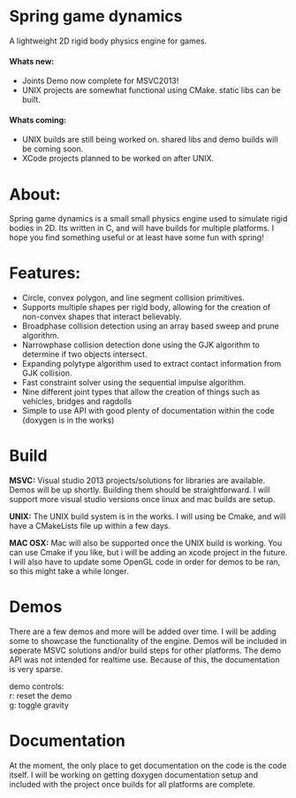 # Spring game dynamics
A lightweight 2D rigid body physics engine for games.

#### Whats new: ####
* Joints Demo now complete for MSVC2013!
* UNIX projects are somewhat functional using CMake. static libs can be built.

#### Whats coming: ####
* UNIX builds are still being worked on. shared libs and demo builds will be coming soon.
* XCode projects planned to be worked on after UNIX.

# About:
Spring game dynamics is a small small physics engine used to simulate rigid bodies in 2D.  Its written in C, and will have builds for multiple platforms. I hope you find something useful or at least have some fun with spring!

# Features:
* Circle, convex polygon, and line segment collision primitives.
* Supports multiple shapes per rigid body, allowing for the creation of non-convex shapes that interact believably.
* Broadphase collision detection using an array based sweep and prune algorithm.
* Narrowphase collision detection done using the GJK algorithm to determine if two objects intersect.
* Expanding polytype algorithm used to extract contact information from GJK collision.
* Fast constraint solver using the sequential impulse algorithm.
* Nine different joint types that allow the creation of things such as vehicles, bridges and ragdolls
* Simple to use API with good plenty of documentation within the code (doxygen is in the works)

# Build
__MSVC:__ Visual studio 2013 projects/solutions for libraries are available. Demos will be up shortly. Building them should be straightforward. I will support more visual studio versions once linux and mac builds are setup.

__UNIX:__ The UNIX build system is in the works. I will using be Cmake, and will have a CMakeLists file up within a few days.

__MAC OSX:__ Mac will also be supported once the UNIX build is working. You can use Cmake if you like, but i will be adding an xcode project in the future. I will also have to update some OpenGL code in order for demos to be ran, so this might take a while longer.

# Demos
There are a few demos and more will be added over time. I will be adding some to showcase the functionality of the engine. Demos will be included in seperate MSVC solutions and/or build steps for other platforms. The demo API was not intended for realtime use. Because of this, the documentation is very sparse.

demo controls:  
r: reset the demo  
g: toggle gravity  

# Documentation
At the moment, the only place to get documentation on the code is the code itself. I will be working on getting doxygen documentation setup and included with the project once builds for all platforms are complete.

